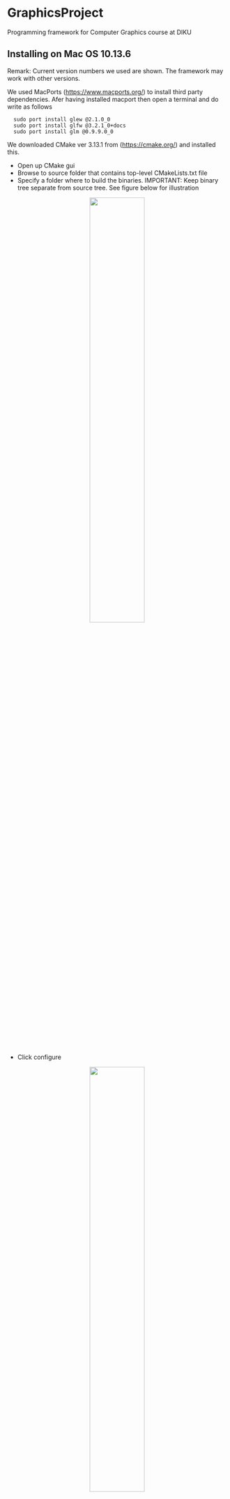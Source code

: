 # GraphicsProject
Programming framework for Computer Graphics course at DIKU

## Installing on Mac OS 10.13.6

Remark: Current version numbers we used are shown. The framework may work with other versions.

We used MacPorts (https://www.macports.org/) to install third party dependencies. Afer having installed macport then open a terminal and do write as follows

```console  
  sudo port install glew @2.1.0_0
  sudo port install glfw @3.2.1_0+docs
  sudo port install glm @0.9.9.0_0
```

We downloaded CMake ver 3.13.1 from (https://cmake.org/) and installed this.

* Open up CMake gui
* Browse to source folder that contains top-level CMakeLists.txt file
* Specify a folder where to build the binaries. IMPORTANT: Keep binary tree separate from source tree. See figure below for illustration

<center>
<img src="Documentation/macos/cmake_gui.png" width="50%">
</center>

* Click configure

<center>
<img src="Documentation/macos/cmake_first_configure.png" width="50%">
</center>

* Inspect CMake variables to see if you need to specify anything
* Click configure until no pink entries are shown

<center>
<img src="Documentation/macos/cmake_second_configure.png" width="50%">
</center>

* Click generate

<center>
<img src="Documentation/macos/cmake_generate.png" width="50%">
</center>

* Click open project, you should see your IDE open op.

<center>
<img src="Documentation/macos/cmake_open_project.png" width="50%">
</center>

Finally you can build all using your favourite IDE environment

## Installing on Windows

Remark: The framework may work with other versions than what is used below.

For our Windows installation we will be using Visual Studio as our compiler and IDE, and Vcpkg as our library manager. Codeblocks or another compiler/IDE should be just as viable as Visual Studio, however the following procedure has yet to be tested with anything but Visual Studio.

The following is done in Windows 10 with Visual Studio 2017 and Windows PowerShell.

Before continuing ensure that git and a version of Visual Studio is installed. If you have not already done so, download/clone this project to your machine.



#### Vcpkg

Use the 'Quick Start' guide on  https://github.com/Microsoft/vcpkg to install Vcpkg.



#### GLEW, GLFW & GLM

When Vcpkg is installed, navigate to the root folder of Vcpkg and run the following three commands:

##### For Visual Studio 2017 (32bit versions)

```console  
.\vcpkg.exe install glfw3:x86-windows
.\vcpkg.exe install glew:x86-windows
.\vcpkg.exe install glm:x86-windows
```

##### For Visual Studio 2019 (64bit versions)

```console  
.\vcpkg.exe install glfw3:x64-windows
.\vcpkg.exe install glew:x64-windows
.\vcpkg.exe install glm:x64-windows
```

At the time of writing the latest versions of these packages are 3.3-3, 2.1.0-6 and 0.9.9.5-3, respectively.

Use the ``.\vcpkg.exe list `` command to ensure that these three packages are properly installed. The result of the command should look something like this (and similar for Visual Studio 2019):

<center>
<img src="Documentation/windows/vcpkg-list.png" width="100%">
</center>

#### CMake

We downloaded CMake ver 3.15.5 from (https://cmake.org/) and installed this via
the installer.

* Open up CMake gui
* Browse to the source folder that contains the top-level CMakeLists.txt file (./GraphicsFolder/)
* Specify a folder where to build the binaries. IMPORTANT: Keep binary tree separate from source tree. We create a ./GraphicsFolder/Build folder for our binaries. See image below for illustration:

<center>
<img src="Documentation/windows/cmake-buildfolder.png" width="100%">
</center>

* Click 'Configure' once. This will prompt a window where you must select a generator. We choose the 'Visual Studio 15 2017' option. You need to select an option that matches your installed compiler/IDE. After selecting a generator, ensure that 'Specify toolchain file for cross-compiling' is selected as seen in the image below:

<center>
<img src="Documentation/windows/cmake-generator.png" width="50%">
</center>

* Click 'Next' and specify the full path to the '...\vcpkg\scripts\buildsystems\vcpkg.cmake' file as shown in the image below:

<center>
<img src="Documentation/windows/cmake-toolchain.png" width="50%">
</center>

* Click 'Finish' and the configuration process will automatically start.
* The configuration might fail at this point. If so, ensure that the 'VCPKG_TARGET_TRIPLET' value is properly set in the CMake window. It must be set to 'x86-windows' for Visual Studio 2017 and 'x64-windows' for Visual Studio 2019. In other words it must match the versions you chose to download through vcpkg. (If you have downloaded both 32bit and 64bit versions of the packages you may have to manually correct the filepaths for 'GLEW_DIR', 'GLM_DIR' & 'glfw3_DIR' before configurating again.)
* There should be no configuration left to be done and everything should be setup properly now. Should there still be configuration left to be done, then do so now, before clicking 'Configure' again.
* Once the configuration has succeeded, click 'Generate'.
* Upon generation success click 'Open Project' to open the project in Visual Studio.

Use Visual Studio to build the project to ensure that everything is setup properly. If build errors occur please revise the above steps.

You are now good to go!



#### Running the project

You should now have a solution with name 'GRAPHICS_PROJECT' and several targets as shown in the image below:

<center>
<img src="Documentation/windows/visualstudio-targets1.png" width="35%">
</center>

To change target right click any of the 'assignment-X' subprojects and click 'Set as StartUp Project'. The active subproject is the one in bold. When changed to any of the assignment projects run the project by clicking 'Local Windows Debugger' in Visual Studio as shown below:

<center>
<img src="Documentation/windows/visualstudio-run.png" width="50%">
</center>



## Installing on Linux

How to install third party dependencies will vary depending on the linux distro that you are using. Even if you are using a different package manager the process should be the same.

**Ubuntu:**
```console  
  sudo apt install libglew-dev 
  sudo apt install libglfw-dev 
  sudo apt install libglm-dev
```

**Arch:**
```console  
  sudo pacman -S glew 
  sudo pacman -S glfw-x11
  sudo pacman -S glfw-docs
  sudo pacman -S glm
```

**Nix**

This is for linux and mac users using Nix.

```console
    nix-shell ./GraphicsProject/shell.nix
```
This gives a shell with all dependencies correctly linked which is 100% reproducible, remember to use the shell every time you are developing.


We downloaded CMake ver 3.13.1 from (https://cmake.org/) and installed this. On arch you should be able to get the newest version of CMake using pacman
```console
  sudo pacman -S cmake
```

### CMake
* Open up a terminal and navigate to `./GraphicsProject`
* Run
```console
  mkdir build
  cd build
  cmake ..
  make all
```

If CMake fails because it can't find GLM and OpenGL open up `CMakeLists.txt` and edit line 20 from `FIND_PACKAGE(GLM)` to `FIND_PACKAGE(glm)` and line 27 from `FIND_PACKAGE(OPENGL)` to `FIND_PACKAGE(OpenGL)`


